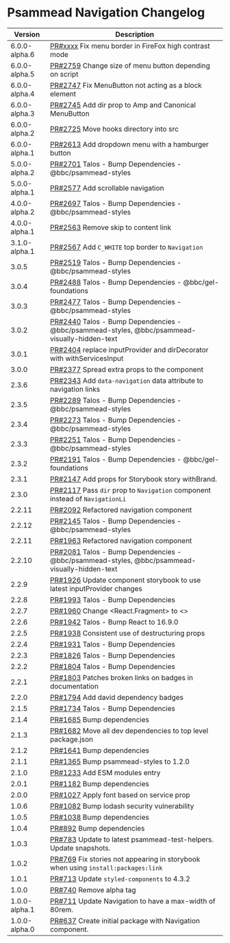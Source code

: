 # Psammead Navigation Changelog

<!-- prettier-ignore -->
| Version | Description |
|---------|-------------|
| 6.0.0-alpha.6 | [PR#xxxx](https://github.com/bbc/psammead/pull/xxxx) Fix menu border in FireFox high contrast mode |
| 6.0.0-alpha.5 | [PR#2759](https://github.com/bbc/psammead/pull/2759) Change size of menu button depending on script |
| 6.0.0-alpha.4 | [PR#2747](https://github.com/bbc/psammead/pull/2747) Fix MenuButton not acting as a block element |
| 6.0.0-alpha.3 | [PR#2745](https://github.com/bbc/psammead/pull/2745) Add dir prop to Amp and Canonical MenuButton |
| 6.0.0-alpha.2 | [PR#2725](https://github.com/bbc/psammead/pull/2725) Move hooks directory into src |
| 6.0.0-alpha.1 | [PR#2613](https://github.com/bbc/psammead/pull/2613) Add dropdown menu with a hamburger button |
| 5.0.0-alpha.2 | [PR#2701](https://github.com/bbc/psammead/pull/2701) Talos - Bump Dependencies - @bbc/psammead-styles |
| 5.0.0-alpha.1 | [PR#2577](https://github.com/bbc/psammead/pull/2577) Add scrollable navigation |
| 4.0.0-alpha.2 | [PR#2697](https://github.com/bbc/psammead/pull/2697) Talos - Bump Dependencies - @bbc/psammead-styles |
| 4.0.0-alpha.1 | [PR#2563](https://github.com/bbc/psammead/pull/2563) Remove skip to content link |
| 3.1.0-alpha.1 | [PR#2567](https://github.com/bbc/psammead/pull/2567) Add `C_WHITE` top border to `Navigation` |
| 3.0.5 | [PR#2519](https://github.com/bbc/psammead/pull/2519) Talos - Bump Dependencies - @bbc/psammead-styles |
| 3.0.4 | [PR#2488](https://github.com/bbc/psammead/pull/2488) Talos - Bump Dependencies - @bbc/gel-foundations |
| 3.0.3 | [PR#2477](https://github.com/bbc/psammead/pull/2477) Talos - Bump Dependencies - @bbc/psammead-styles |
| 3.0.2 | [PR#2440](https://github.com/bbc/psammead/pull/2440) Talos - Bump Dependencies - @bbc/psammead-styles, @bbc/psammead-visually-hidden-text |
| 3.0.1 | [PR#2404](https://github.com/bbc/psammead/pull/2404) replace inputProvider and dirDecorator with withServicesInput |
| 3.0.0 | [PR#2377](https://github.com/bbc/psammead/pull/2377) Spread extra props to the component |
| 2.3.6 | [PR#2343](https://github.com/bbc/psammead/pull/2343) Add `data-navigation` data attribute to navigation links |
| 2.3.5 | [PR#2289](https://github.com/bbc/psammead/pull/2289) Talos - Bump Dependencies - @bbc/psammead-styles |
| 2.3.4 | [PR#2273](https://github.com/bbc/psammead/pull/2273) Talos - Bump Dependencies - @bbc/psammead-styles |
| 2.3.3 | [PR#2251](https://github.com/bbc/psammead/pull/2251) Talos - Bump Dependencies - @bbc/psammead-styles |
| 2.3.2 | [PR#2191](https://github.com/bbc/psammead/pull/2191) Talos - Bump Dependencies - @bbc/gel-foundations |
| 2.3.1 | [PR#2147](https://github.com/bbc/psammead/pull/2147) Add props for Storybook story withBrand. |
| 2.3.0 | [PR#2117](https://github.com/bbc/psammead/pull/2117) Pass `dir` prop to `Navigation` component instead of `NavigationLi` |
| 2.2.11 | [PR#2092](https://github.com/bbc/psammead/pull/2092) Refactored navigation component |
| 2.2.12 | [PR#2145](https://github.com/bbc/psammead/pull/2145) Talos - Bump Dependencies - @bbc/psammead-styles |
| 2.2.11 | [PR#1963](https://github.com/bbc/psammead/pull/2092) Refactored navigation component
| 2.2.10 | [PR#2081](https://github.com/bbc/psammead/pull/2081) Talos - Bump Dependencies - @bbc/psammead-styles, @bbc/psammead-visually-hidden-text |
| 2.2.9 | [PR#1926](https://github.com/bbc/psammead/pull/1926) Update component storybook to use latest inputProvider changes |
| 2.2.8 | [PR#1993](https://github.com/bbc/psammead/pull/1993) Talos - Bump Dependencies |
| 2.2.7 | [PR#1960](https://github.com/bbc/psammead/pull/1960) Change <React.Fragment> to <> |
| 2.2.6 | [PR#1942](https://github.com/bbc/psammead/pull/1942) Talos - Bump React to 16.9.0 |
| 2.2.5 | [PR#1938](https://github.com/bbc/psammead/pull/1938) Consistent use of destructuring props |
| 2.2.4 | [PR#1931](https://github.com/bbc/psammead/pull/1931) Talos - Bump Dependencies |
| 2.2.3 | [PR#1826](https://github.com/bbc/psammead/pull/1826) Talos - Bump Dependencies |
| 2.2.2 | [PR#1804](https://github.com/bbc/psammead/pull/1804) Talos - Bump Dependencies |
| 2.2.1 | [PR#1803](https://github.com/bbc/psammead/pull/1803/) Patches broken links on badges in documentation |
| 2.2.0 | [PR#1794](https://github.com/bbc/psammead/pull/1794) Add david dependency badges |
| 2.1.5 | [PR#1734](https://github.com/bbc/psammead/pull/1734) Talos - Bump Dependencies |
| 2.1.4 | [PR#1685](https://github.com/bbc/psammead/pull/1685) Bump dependencies |
| 2.1.3 | [PR#1682](https://github.com/bbc/psammead/pull/1682) Move all dev dependencies to top level package.json |
| 2.1.2 | [PR#1641](https://github.com/bbc/psammead/pull/1641) Bump dependencies |
| 2.1.1 | [PR#1365](https://github.com/bbc/psammead/pull/1365) Bump psammead-styles to 1.2.0 |
| 2.1.0 | [PR#1233](https://github.com/bbc/psammead/pull/1233) Add ESM modules entry |
| 2.0.1 | [PR#1182](https://github.com/bbc/psammead/pull/1182) Bump dependencies |
| 2.0.0 | [PR#1027](https://github.com/bbc/psammead/pull/1027) Apply font based on service prop |
| 1.0.6 | [PR#1082](https://github.com/bbc/psammead/pull/1082) Bump lodash security vulnerability |
| 1.0.5 | [PR#1038](https://github.com/bbc/psammead/pull/1038) Bump dependencies |
| 1.0.4 | [PR#892](https://github.com/bbc/psammead/pull/892) Bump dependencies |
| 1.0.3 | [PR#783](https://github.com/bbc/psammead/pull/783) Update to latest psammead-test-helpers. Update snapshots. |
| 1.0.2 | [PR#769](https://github.com/bbc/psammead/pull/769) Fix stories not appearing in storybook when using `install:packages:link` |
| 1.0.1 | [PR#713](https://github.com/bbc/psammead/pull/713) Update `styled-components` to 4.3.2 |
| 1.0.0 | [PR#740](https://github.com/BBC/psammead/pull/740) Remove alpha tag |
| 1.0.0-alpha.1 | [PR#711](https://github.com/BBC/psammead/pull/711) Update Navigation to have a max-width of 80rem. |
| 1.0.0-alpha.0 | [PR#637](https://github.com/BBC/psammead/pull/637) Create initial package with Navigation component. |
